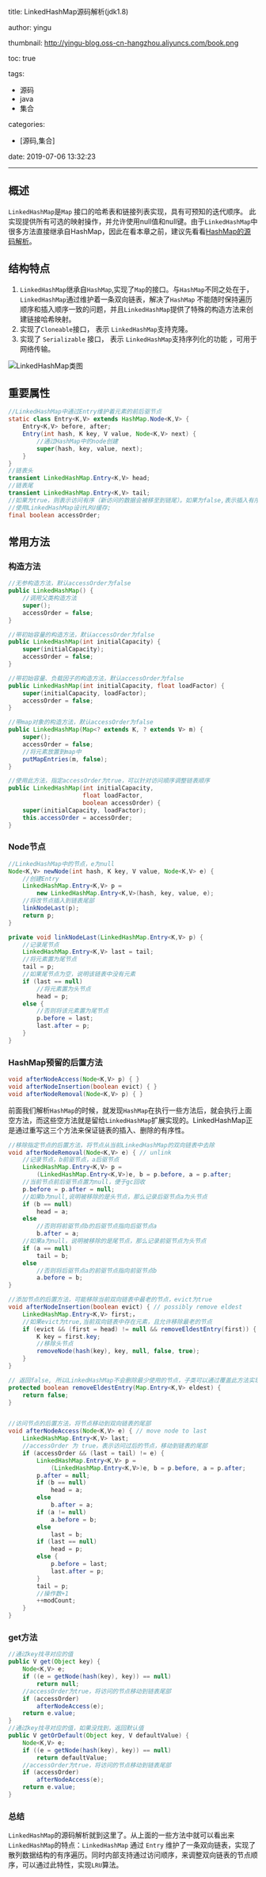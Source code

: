 title: LinkedHashMap源码解析(jdk1.8)

author: yingu

thumbnail: http://yingu-blog.oss-cn-hangzhou.aliyuncs.com/book.png

toc: true 

tags:

  - 源码
  - java
  - 集合

categories: 

  - [源码,集合] 

date: 2019-07-06 13:32:23

---

## 概述

`LinkedHashMap`是`Map` 接口的哈希表和链接列表实现，具有可预知的迭代顺序。<!--more--> 此实现提供所有可选的映射操作，并允许使用null值和null键。由于`LinkedHashMap`中很多方法直接继承自HashMap，因此在看本章之前，建议先看看[HashMap的源码解析](https://www.yingu.site/2019/06/23/HashMap/)。

## 结构特点

1. `LinkedHashMap`继承自`HashMap`,实现了`Map`的接口。与`HashMap`不同之处在于，`LinkedHashMap`通过维护着一条双向链表，解决了`HashMap` 不能随时保持遍历顺序和插入顺序一致的问题，并且`LinkedHashMap`提供了特殊的构造方法来创建链接哈希映射。
2. 实现了`Cloneable`接口， 表示 `LinkedHashMap`支持克隆。
3. 实现了 `Serializable` 接口， 表示 `LinkedHashMap`支持序列化的功能 ，可用于网络传输。

![LinkedHashMap类图](http://yingu-blog.oss-cn-hangzhou.aliyuncs.com/LinkedHashMap.png)

## 重要属性

```java
//LinkedHashMap中通过Entry维护着元素的前后驱节点
static class Entry<K,V> extends HashMap.Node<K,V> {
    Entry<K,V> before, after;
    Entry(int hash, K key, V value, Node<K,V> next) {
        //通过HashMap中的node创建
        super(hash, key, value, next);
    }
}
//链表头
transient LinkedHashMap.Entry<K,V> head;
//链表尾
transient LinkedHashMap.Entry<K,V> tail;
//如果为true，则表示访问有序（新访问的数据会被移至到链尾）。如果为false,表示插入有序。通过此参数，可以
//使用LinkedHashMap设计LRU缓存;
final boolean accessOrder;

```

## 常用方法

### 构造方法

```java
//无参构造方法，默认accessOrder为false
public LinkedHashMap() {
    //调用父类构造方法
    super();
    accessOrder = false;
}

//带初始容量的构造方法，默认accessOrder为false
public LinkedHashMap(int initialCapacity) {
    super(initialCapacity);
    accessOrder = false;
}

//带初始容量、负载因子的构造方法，默认accessOrder为false
public LinkedHashMap(int initialCapacity, float loadFactor) {
    super(initialCapacity, loadFactor);
    accessOrder = false;
}

//带map对象的构造方法，默认accessOrder为false
public LinkedHashMap(Map<? extends K, ? extends V> m) {
    super();
    accessOrder = false;
    //将元素放置到map中
    putMapEntries(m, false);
}

//使用此方法，指定accessOrder为true，可以针对访问顺序调整链表顺序
public LinkedHashMap(int initialCapacity,
                     float loadFactor,
                     boolean accessOrder) {
    super(initialCapacity, loadFactor);
    this.accessOrder = accessOrder;
}
```

### Node节点

```java
//LinkedHashMap中的节点，e为null
Node<K,V> newNode(int hash, K key, V value, Node<K,V> e) {
    //创建Entry
    LinkedHashMap.Entry<K,V> p =
        new LinkedHashMap.Entry<K,V>(hash, key, value, e);
    //将改节点插入到链表尾部
    linkNodeLast(p);
    return p;
}

private void linkNodeLast(LinkedHashMap.Entry<K,V> p) {
    //记录尾节点
    LinkedHashMap.Entry<K,V> last = tail;
    //将元素置为尾节点
    tail = p;
    //如果尾节点为空，说明该链表中没有元素
    if (last == null)
        //将元素置为头节点
        head = p;
    else {
        //否则将该元素置为尾节点
        p.before = last;
        last.after = p;
    }
}
```

### HashMap预留的后置方法

```java
void afterNodeAccess(Node<K,V> p) { }
void afterNodeInsertion(boolean evict) { }
void afterNodeRemoval(Node<K,V> p) { }
```

前面我们解析`HashMap`的时候，就发现`HashMap`在执行一些方法后，就会执行上面空方法，而这些空方法就是留给`LinkedHashMap`扩展实现的。LinkedHashMap正是通过重写这三个方法来保证链表的插入、删除的有序性。

```java
//移除指定节点的后置方法，将节点从当前LinkedHashMap的双向链表中去除
void afterNodeRemoval(Node<K,V> e) { // unlink
    //记录节点，b前驱节点，a后驱节点
    LinkedHashMap.Entry<K,V> p =
        (LinkedHashMap.Entry<K,V>)e, b = p.before, a = p.after;
    //当前节点前后驱节点置为null，便于gc回收
    p.before = p.after = null;
    //如果b为null,说明被移除的是头节点，那么记录后驱节点a为头节点
    if (b == null)
        head = a;
    else
        //否则将前驱节点b的后驱节点指向后驱节点a
        b.after = a;
    //如果a为null，说明被移除的是尾节点，那么记录前驱节点为头节点
    if (a == null)
        tail = b;
    else
        //否则将后驱节点a的前驱节点指向前驱节点b
        a.before = b;
}

//添加节点的后置方法，可能移除当前双向链表中最老的节点，evict为true
void afterNodeInsertion(boolean evict) { // possibly remove eldest
    LinkedHashMap.Entry<K,V> first;，
    //如果evict为true,当前双向链表中存在元素，且允许移除最老的节点
    if (evict && (first = head) != null && removeEldestEntry(first)) {
        K key = first.key;
        //移除头节点
        removeNode(hash(key), key, null, false, true);
    }
}

// 返回false, 所以LinkedHashMap不会删除最少使用的节点，子类可以通过覆盖此方法实现不同策略的缓存
protected boolean removeEldestEntry(Map.Entry<K,V> eldest) {
    return false;
}


//访问节点的后置方法，将节点移动到双向链表的尾部
void afterNodeAccess(Node<K,V> e) { // move node to last
    LinkedHashMap.Entry<K,V> last;
    //accessOrder 为 true，表示访问过后的节点，移动到链表的尾部
    if (accessOrder && (last = tail) != e) {
        LinkedHashMap.Entry<K,V> p =
            (LinkedHashMap.Entry<K,V>)e, b = p.before, a = p.after;
        p.after = null;
        if (b == null)
            head = a;
        else
            b.after = a;
        if (a != null)
            a.before = b;
        else
            last = b;
        if (last == null)
            head = p;
        else {
            p.before = last;
            last.after = p;
        }
        tail = p;
        //操作数+1
        ++modCount;
    }
}
```

### get方法

```java
//通过key找寻对应的值
public V get(Object key) {
    Node<K,V> e;
    if ((e = getNode(hash(key), key)) == null)
        return null;
    //accessOrder为true，将访问的节点移动到链表尾部
    if (accessOrder)
        afterNodeAccess(e);
    return e.value;
}
//通过key找寻对应的值，如果没找到，返回默认值
public V getOrDefault(Object key, V defaultValue) {
    Node<K,V> e;
    if ((e = getNode(hash(key), key)) == null)
        return defaultValue;
    //accessOrder为true，将访问的节点移动到链表尾部
    if (accessOrder)
        afterNodeAccess(e);
    return e.value;
}
```

### 总结

`LinkedHashMap`的源码解析就到这里了。从上面的一些方法中就可以看出来`LinkedHashMap`的特点：`LinkedHashMap` 通过 `Entry` 维护了一条双向链表，实现了散列数据结构的有序遍历。同时内部支持通过访问顺序，来调整双向链表的节点顺序，可以通过此特性，实现`LRU`算法。